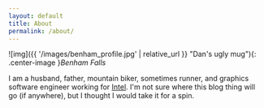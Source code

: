 ```yaml
---
layout: default
title: About
permalink: /about/
---
```


![img]({{ '/images/benham_profile.jpg' | relative_url }} "Dan's ugly mug"){: .center-image }*Benham Falls*

I am a husband, father, mountain biker, sometimes runner, and graphics software engineer working for [Intel](https://www.intel.com). I'm not sure where this blog thing will go (if anywhere), but I thought I would take it for a spin.

